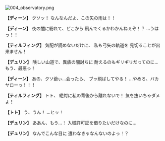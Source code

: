 
![004_observatory.png](../images/backgrounds/004_observatory.png)

**【ディーン】**
クソッ！
なんなんだよ、この矢の雨は！！

**【ディーン】**
夜の闇に紛れて、どこから
飛んでくるかわかんねぇぞ！？
…うはっ！！

**【ティルフィング】**
気配が読めないだけに、
私も弓矢の軌道を
見切ることが出来ません！

**【デュリン】**
険しい山道で、異族の闇討ちに
耐えるのもギリギリだってのに…
もう、最悪っ！

**【ディーン】**
あの、クソ爺ぃ…会ったら、
ブッ飛ばしてやる！
…やめろ、バカヤローっ！！！

**【ティルフィング】**
トト、
絶対に私の背後から離れないで！
気を抜いちゃダメよ！

**【トト】**
う、うん！
…ヒッ！

**【デュリン】**
ああん、もう…！
入域許可証を借りたいだけなのに…

**【デュリン】**
なんでこんな目に
遭わなきゃなんないのよっ！？